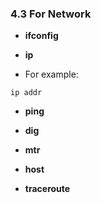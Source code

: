 

### 4.3 For Network

* **ifconfig**

* **ip**
* For example:
```
ip addr
```

* **ping**

* **dig**

* **mtr**

* **host**

* **traceroute**


